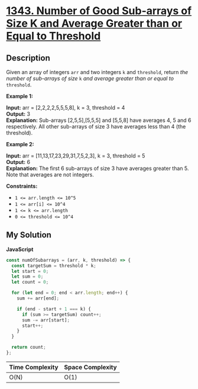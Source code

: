 # [1343. Number of Good Sub-arrays of Size K and Average Greater than or Equal to Threshold](https://leetcode.com/problems/number-of-sub-arrays-of-size-k-and-average-greater-than-or-equal-to-threshold)

## Description

Given an array of integers `arr` and two integers `k` and `threshold`, return _the number of sub-arrays of size_ `k` _and average greater than or equal to_ `threshold`.

**Example 1:**

**Input:** arr = \[2,2,2,2,5,5,5,8\], k = 3, threshold = 4  
**Output:** 3  
**Explanation:** Sub-arrays \[2,5,5\],\[5,5,5\] and \[5,5,8\] have averages 4, 5 and 6 respectively. All other sub-arrays of size 3 have averages less than 4 (the threshold).

**Example 2:**

**Input:** arr = \[11,13,17,23,29,31,7,5,2,3\], k = 3, threshold = 5  
**Output:** 6  
**Explanation:** The first 6 sub-arrays of size 3 have averages greater than 5. Note that averages are not integers.

**Constraints:**

- `1 <= arr.length <= 10^5`
- `1 <= arr[i] <= 10^4`
- `1 <= k <= arr.length`
- `0 <= threshold <= 10^4`

## My Solution

**JavaScript**

```js
const numOfSubarrays = (arr, k, threshold) => {
  const targetSum = threshold * k;
  let start = 0;
  let sum = 0;
  let count = 0;

  for (let end = 0; end < arr.length; end++) {
    sum += arr[end];

    if (end - start + 1 === k) {
      if (sum >= targetSum) count++;
      sum -= arr[start];
      start++;
    }
  }

  return count;
};
```

| Time Complexity | Space Complexity |
| --------------- | ---------------- |
| O(N)            | O(1)             |
